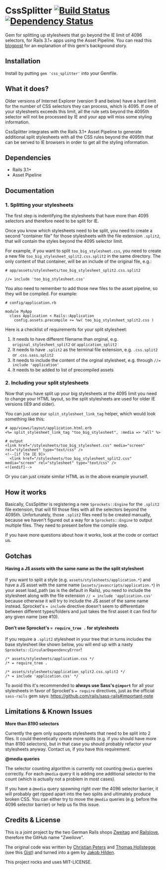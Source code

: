 # CssSplitter [![Build Status](https://travis-ci.org/zweilove/css_splitter.png?branch=master)](https://travis-ci.org/zweilove/css_splitter) [![Dependency Status](https://gemnasium.com/zweilove/css_splitter.png)](https://gemnasium.com/zweilove/css_splitter)

Gem for splitting up stylesheets that go beyond the IE limit of 4096 selectors, for Rails 3.1+ apps using the Asset Pipeline.  You can read this [blogpost](http://railslove.com/blog/2013/03/08/overcoming-ies-4096-selector-limit-using-the-css-splitter-gem) for an explanation of this gem's background story.


## Installation

Install by putting `gem 'css_splitter'` into your Gemfile.

## What it does?

Older versions of Internet Explorer (version 9 and below) have a hard limit for the number of CSS selectors they can process, which is 4095.  If one of your stylesheets exceeds this limit, all the rule sets beyond the 4095th selector will not be processed by IE and your app will miss some styling information.

CssSplitter integrates with the Rails 3.1+ Asset Pipeline to generate additional split stylesheets with all the CSS rules beyond the 4095th that can be served to IE browsers in order to get all the styling information.


## Dependencies

* Rails 3.1+
* Asset Pipeline

## Documentation

### 1. Splitting your stylesheets

The first step is indentifying the stylesheets that have more than 4095 selectors and therefore need to be split for IE.

Once you know which stylesheets need to be split, you need to create a second "container file" for those stylesheets with the file extension `.split2`, that will contain the styles beyond the 4095 selector limit.

For example, if you want to split `too_big_stylesheet.css`, you need to create a new file `too_big_stylesheet_split2.css.split2` in the same directory.  The only content of that container, will be an include of the original file, e.g.:

    # app/assets/stylesheets/too_big_stylesheet_split2.css.split2

    //= include 'too_big_stylesheet.css'

You also need to remember to add those new files to the asset pipeline, so they will be compiled. For example:

    # config/application.rb

    module MyApp
      class Application < Rails::Application
        config.assets.precompile += %w( too_big_stylesheet_split2.css )

Here is a checklist of requirements for your split stylesheet:

1. It needs to have different filename than orginal, e.g. `original_stylesheet_split2` or `application_split2`
2. It needs to have `.split2` as the terminal file extension, e.g. `.css.split2` or `.css.sass.split2`
3. It needs to include the content of the orginal stylesheet, e.g. through `//= include 'application'`
4. It needs to be added to list of precompiled assets



### 2. Including your split stylesheets

Now that you have split up your big stylesheets at the 4095 limit you need to change your HTML layout, so the split stylesheets are used for older IE versions (IE9 and older).

You can just use our `split_stylesheet_link_tag` helper, which would look something like this:

    # app/views/layout/application.html.erb
    <%= split_stylesheet_link_tag "too_big_stylesheet", :media => "all" %>

    # output
    <link href="/stylesheets/too_big_stylesheet.css" media="screen" rel="stylesheet" type="text/css" />
    <!--[if lte IE 9]>
      <link href="/stylesheets/too_big_stylesheet_split2.css" media="screen" rel="stylesheet" type="text/css" />
    <![endif]-->

Or you can just create similar HTML as in the above example yourself.

## How it works

Basically, CssSplitter is registering a new `Sprockets::Engine` for the `.split2` file extension, that will fill those files with all the selectors beyond the 4095th.  Unfortunately, those `.split2` files need to be created manually, because we haven't figured out a way for a `Sprockets::Engine` to output multiple files.  They need to present before the compile step.

If you have more questions about how it works, look at the code or contact us.

## Gotchas

#### Having a JS assets with the same name as the the split stylesheet

If you want to split a style (e.g. `assets/stylesheets/application.*`) and have a JS asset with the same name (`assets/javascripts/application.*`) in your asset load_path (as is the default in Rails), you need to include the stylesheet along with the file extension `// = include 'application.css'` because otherwise it will try to include the JS asset of the same name instead.  Sprocket's `= include` directive doesn't seem to differentiate between different types/folders and just takes the first asset it can find for any given name (see #10).

#### Don't use Sprocket's `= require_tree .` for stylesheets

If you require a `.split2` stylesheet in your tree that in turns includes the base stylesheet like shown below, you will end up with a nasty `Sprockets::CircularDependencyError`!

    /* assets/stylesheets/application.css */
    /* = require_tree .
    
    /* assets/stylesheets/application_split2.css.split2 */
    /* = include 'application.css' */

To avoid this it's recommended to **always use Sass's `@import`** for all your stylesheets in favor of Sprocket's `= require` directives, just as the official `sass-rails` gem says: https://github.com/rails/sass-rails#important-note


## Limitations & Known Issues

**More than 8190 selectors**

Currently the gem only supports stylesheets that need to be split into 2 files.  It could theoretically create more splits (e.g. if you should have more than 8190 selectors), but in that case you should probably refactor your stylesheets anyway.  Contact us, if you have this requirement.

**@media queries**

The selector counting algorithm is currently not counting `@media` queries correctly.  For each `@media` query it is adding one additional selector to the count (which is actually not a problem in most cases).

If you have a `@media` query spawning right over the 4096 selector barrier, it will probably get ripped apart into the two splits and ultimately produce broken CSS.  You can either try to move the `@media` queries (e.g. before the 4096 selector barrier) or help us fix this issue.


## Credits & License

This is a joint project by the two German Rails shops [Zweitag](http://zweitag.de) and [Railslove](http://railslove.com), therefore the GitHub name "Zweilove".

The original code was written by [Christian Peters](mailto:christian.peters@zweitag.de) and [Thomas Hollstegge](mailto:thomas.hollstegge@zweitag.de) (see this [Gist](https://gist.github.com/2398394)) and turned into a gem by [Jakob Hilden](mailto:jakobhilden@gmail.com).

This project rocks and uses MIT-LICENSE.
